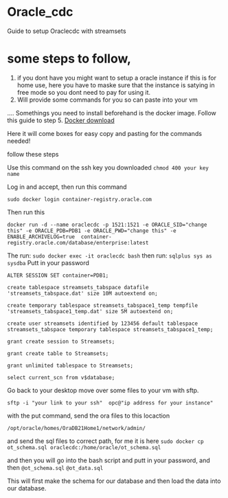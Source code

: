 # Oracle_cdc
Guide to setup Oraclecdc with streamsets

# some steps to follow, 
1. if you dont have you might want to setup a oracle instance if this is for home use, here you have to maske sure that the instance is satying in free mode so you dont need to pay for using it. 
2. Will provide some commands for you so can paste into your vm


.... Somethings you need to install beforehand is the docker image. Follow this guide to step 5. 
[Docker download](https://geekscircuit.com/how-to-install-docker-on-oracle-linux-8-7/)

Here it will come boxes for easy copy and pasting for the commands needed!


follow these steps 

Use this command on the ssh key you downloaded
`chmod 400 your key name`

Log in and accept, then run this command

`sudo docker login container-registry.oracle.com`

Then run this

`docker run -d --name oraclecdc -p 1521:1521 -e ORACLE_SID="change this" -e ORACLE_PDB=PDB1 -e ORACLE_PWD="change this" -e ENABLE_ARCHIVELOG=true  container-registry.oracle.com/database/enterprise:latest`

The run: 
`sudo docker exec -it oraclecdc bash`
then run:
`sqlplus sys as sysdba`
Putt in your password


`ALTER SESSION SET container=PDB1;`


`create tablespace streamsets_tabspace datafile 'streamsets_tabspace.dat' size 10M autoextend on;`

`create temporary tablespace streamsets_tabspace1_temp tempfile 'streamsets_tabspace1_temp.dat' size 5M autoextend on;`

`create user streamsets identified by 123456 default tablespace streamsets_tabspace temporary tablespace streamsets_tabspace1_temp;`

`grant create session to Streamsets;`

`grant create table to Streamsets;`

`grant unlimited tablespace to Streamsets;`

`select current_scn from v$database;`

Go back to your desktop move over some files to your vm with sftp.

`sftp -i "your link to your ssh"  opc@"ip address for your instance"`

with the put command, send the ora files to this locaction 

`/opt/oracle/homes/OraDB21Home1/network/admin/`

and send the sql files to correct path, for me it is here 
`sudo docker cp ot_schema.sql oraclecdc:/home/oracle/ot_schema.sql`

and then you will go into the bash script and putt in your password, and then 
`@ot_schema.sql`
`@ot_data.sql`

This will first make the schema for our database and then load the data into our database. 



